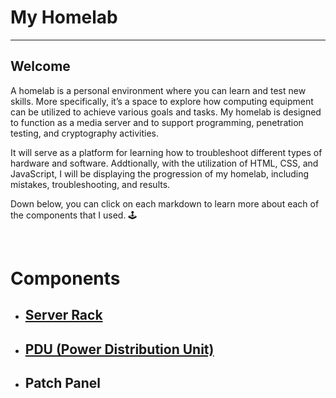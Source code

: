 <h1> My Homelab</h1>
<hr> 
<h2> Welcome </h2>
<p> A homelab is a personal environment where you can learn and test new skills. More specifically, it’s a space to explore how computing equipment can be utilized to achieve various goals and tasks. My homelab is designed to function as a media server and to support programming, penetration testing, and cryptography activities. 
<br>
  
It will serve as a platform for learning how to troubleshoot different types of hardware and software. Addtionally, with the utilization of HTML, CSS, and JavaScript, I will be displaying the progression of my homelab, including mistakes, troubleshooting, and results.
<br> 

Down below, you can click on each markdown to learn more about each of the components that I used.  🕹️
  
<br>

<h1> Components </h1>

- <h2> <a href="ServerRack.md"> Server Rack </a> </h2>
- <h2> <a href ="PDU.md"> PDU (Power Distribution Unit) </a> </h2>
- <h2> <a href ="PatchPanel.md"> </a> Patch Panel </h2>


